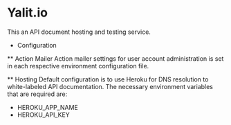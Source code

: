 # Yalit.io

This an API document hosting and testing service.

* Configuration


** Action Mailer
Action mailer settings for user account administration is set in each respective environment configuration file.


** Hosting
Default configuration is to use Heroku for DNS resolution to white-labeled API documentation. The necessary environment variables that are required are:

- HEROKU_APP_NAME
- HEROKU_API_KEY

